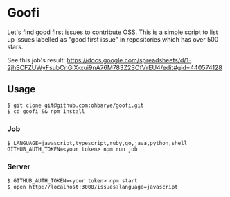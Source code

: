 # Goofi

Let's find good first issues to contribute OSS. This is a simple script to list up issues labelled as "good first issue" in repositories which has over 500 stars.

See this job's result: https://docs.google.com/spreadsheets/d/1-2jhSCFZUWyFsubCnGiX-xui9nA76M783Z2SOfVrEU4/edit#gid=440574128

## Usage

```
$ git clone git@github.com:ohbarye/goofi.git
$ cd goofi && npm install
```

### Job

```
$ LANGUAGE=javascript,typescript,ruby,go,java,python,shell GITHUB_AUTH_TOKEN=<your token> npm run job
```

### Server

```
$ GITHUB_AUTH_TOKEN=<your token> npm start
$ open http://localhost:3000/issues?language=javascript
```
